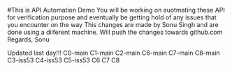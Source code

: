 #This is API Automation Demo
You will be working on auotmating these API for verification purpose and eventually be getting hold of any issues that you encounter on the way
This changes are made by Sonu Singh and are done using a diiferent machine.
Will push the changes towards github.com	
Regards,
Sonu

Updated last day!!!
C0-main
C1-main
C2-main
C6-main
C7-main
C8-main
C3-iss53
C4-iss53
C5-iss53
C6
C7
C8
